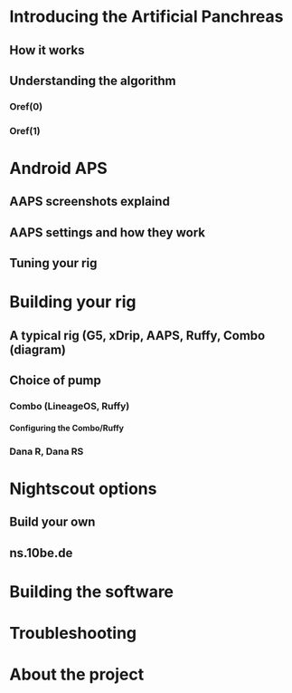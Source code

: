 
# Introducing the Artificial Panchreas
##	How it works
##	Understanding the algorithm
###	Oref(0) 
###	Oref(1)
	
# Android APS
##	AAPS screenshots explaind
##	AAPS settings and how they work
##	Tuning your rig
	
# Building your rig
##	A typical rig (G5, xDrip, AAPS, Ruffy, Combo (diagram)
##	Choice of pump
###		Combo (LineageOS, Ruffy)
####			Configuring the Combo/Ruffy
###		Dana R, Dana RS
# Nightscout options
##	Build your own
##	ns.10be.de
		
# Building the software

# Troubleshooting

# About the project

